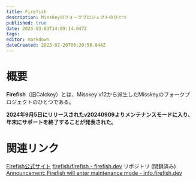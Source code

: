 ```yaml
---
title: Firefish
description: Misskeyのフォークプロジェクトのひとつ
published: true
date: 2025-03-03T14:09:14.047Z
tags: 
editor: markdown
dateCreated: 2023-07-20T00:20:58.844Z
---
```


# 概要
**Firefish**（旧Calckey）とは、Misskey v12から派生したMisskeyのフォークプロジェクトのひとつである。

**2024年9月5日にリリースされたv20240909よりメンテナンスモードに入り、年末にサポートを終了することが発表された。**

# 関連リンク
[Firefish公式サイト](https://joinfirefish.org)
[firefish/firefish - firefish.dev](https://firefish.dev/firefish/firefish) リポジトリ (閉鎖済み)
[Announcement: Firefish will enter maintenance mode - info.firefish.dev](https://info.firefish.dev/notes/9xsukr38m3komd63)